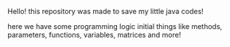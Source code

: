 Hello! this repository was made to save my little java codes! 

here we have some programming logic initial things like methods, parameters, functions, variables, matrices and more!